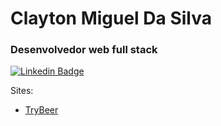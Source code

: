 # Clayton Miguel Da Silva

### Desenvolvedor web full stack

[![Linkedin Badge](https://img.shields.io/badge/-LinkedIn-blue?style=flat-square&logo=Linkedin&logoColor=white&link=https://www.linkedin.com/in/claytonmiguel/)](https://www.linkedin.com/in/claytonmiguel/)

Sites:
  - [TryBeer](https://main-group-6-front.herokuapp.com/)

<!--
**Clayton1805/Clayton1805** is a ✨ _special_ ✨ repository because its `README.md` (this file) appears on your GitHub profile.

Here are some ideas to get you started:

- 🔭 I’m currently working on ...
- 🌱 I’m currently learning ...
- 👯 I’m looking to collaborate on ...
- 🤔 I’m looking for help with ...
- 💬 Ask me about ...
- 📫 How to reach me: ...
- 😄 Pronouns: ...
- ⚡ Fun fact: ...
-->

